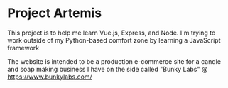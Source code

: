 # Project Artemis

This project is to help me learn Vue.js, Express, and Node. I'm trying to work outside of my Python-based comfort zone by learning a JavaScript framework

The website is intended to be a production e-commerce site for a candle and soap making business I have on the side called "Bunky Labs" @ https://www.bunkylabs.com/